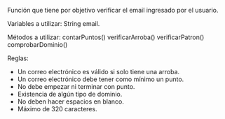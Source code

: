 Función que tiene por objetivo verificar el email ingresado por el usuario. 

Variables a utilizar: 
String email.

Métodos a utilizar: 
contarPuntos()
verificarArroba()
verificarPatron()
comprobarDominio() 

Reglas: 
- Un correo electrónico es válido si solo tiene una arroba. 
- Un correo electrónico debe tener como mínimo un punto. 
- No debe empezar ni terminar con punto. 
- Existencia de algún tipo de dominio. 
- No deben hacer espacios en blanco. 
- Máximo de 320 caracteres. 
